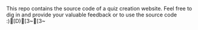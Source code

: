 This repo contains the source code of a quiz creation
website. Feel free to dig in and provide your valuable feedback
or to use the source code :)[D)[3~[3~
